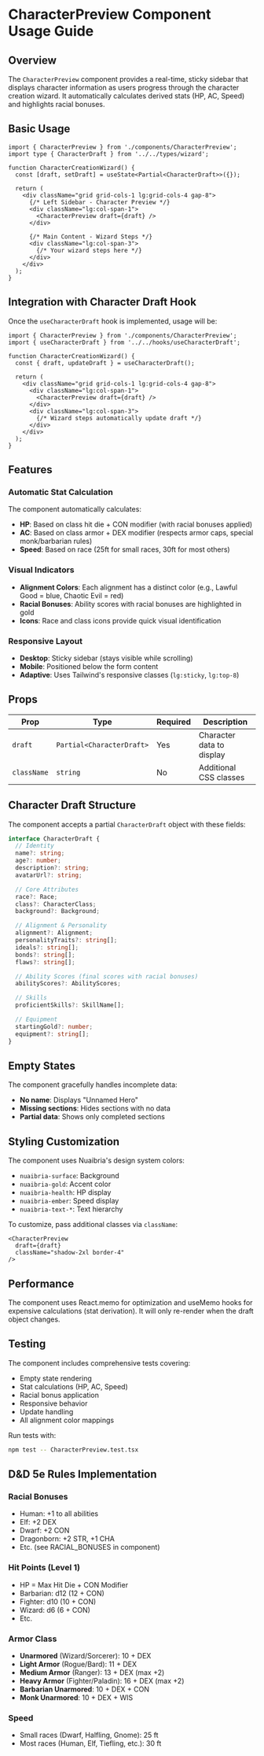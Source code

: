 # CharacterPreview Component Usage Guide

## Overview
The `CharacterPreview` component provides a real-time, sticky sidebar that displays character information as users progress through the character creation wizard. It automatically calculates derived stats (HP, AC, Speed) and highlights racial bonuses.

## Basic Usage

```tsx
import { CharacterPreview } from './components/CharacterPreview';
import type { CharacterDraft } from '../../types/wizard';

function CharacterCreationWizard() {
  const [draft, setDraft] = useState<Partial<CharacterDraft>>({});

  return (
    <div className="grid grid-cols-1 lg:grid-cols-4 gap-8">
      {/* Left Sidebar - Character Preview */}
      <div className="lg:col-span-1">
        <CharacterPreview draft={draft} />
      </div>

      {/* Main Content - Wizard Steps */}
      <div className="lg:col-span-3">
        {/* Your wizard steps here */}
      </div>
    </div>
  );
}
```

## Integration with Character Draft Hook

Once the `useCharacterDraft` hook is implemented, usage will be:

```tsx
import { CharacterPreview } from './components/CharacterPreview';
import { useCharacterDraft } from '../../hooks/useCharacterDraft';

function CharacterCreationWizard() {
  const { draft, updateDraft } = useCharacterDraft();

  return (
    <div className="grid grid-cols-1 lg:grid-cols-4 gap-8">
      <div className="lg:col-span-1">
        <CharacterPreview draft={draft} />
      </div>
      <div className="lg:col-span-3">
        {/* Wizard steps automatically update draft */}
      </div>
    </div>
  );
}
```

## Features

### Automatic Stat Calculation
The component automatically calculates:
- **HP**: Based on class hit die + CON modifier (with racial bonuses applied)
- **AC**: Based on class armor + DEX modifier (respects armor caps, special monk/barbarian rules)
- **Speed**: Based on race (25ft for small races, 30ft for most others)

### Visual Indicators
- **Alignment Colors**: Each alignment has a distinct color (e.g., Lawful Good = blue, Chaotic Evil = red)
- **Racial Bonuses**: Ability scores with racial bonuses are highlighted in gold
- **Icons**: Race and class icons provide quick visual identification

### Responsive Layout
- **Desktop**: Sticky sidebar (stays visible while scrolling)
- **Mobile**: Positioned below the form content
- **Adaptive**: Uses Tailwind's responsive classes (`lg:sticky`, `lg:top-8`)

## Props

| Prop | Type | Required | Description |
|------|------|----------|-------------|
| `draft` | `Partial<CharacterDraft>` | Yes | Character data to display |
| `className` | `string` | No | Additional CSS classes |

## Character Draft Structure

The component accepts a partial `CharacterDraft` object with these fields:

```typescript
interface CharacterDraft {
  // Identity
  name?: string;
  age?: number;
  description?: string;
  avatarUrl?: string;

  // Core Attributes
  race?: Race;
  class?: CharacterClass;
  background?: Background;

  // Alignment & Personality
  alignment?: Alignment;
  personalityTraits?: string[];
  ideals?: string[];
  bonds?: string[];
  flaws?: string[];

  // Ability Scores (final scores with racial bonuses)
  abilityScores?: AbilityScores;

  // Skills
  proficientSkills?: SkillName[];

  // Equipment
  startingGold?: number;
  equipment?: string[];
}
```

## Empty States

The component gracefully handles incomplete data:
- **No name**: Displays "Unnamed Hero"
- **Missing sections**: Hides sections with no data
- **Partial data**: Shows only completed sections

## Styling Customization

The component uses Nuaibria's design system colors:
- `nuaibria-surface`: Background
- `nuaibria-gold`: Accent color
- `nuaibria-health`: HP display
- `nuaibria-ember`: Speed display
- `nuaibria-text-*`: Text hierarchy

To customize, pass additional classes via `className`:

```tsx
<CharacterPreview
  draft={draft}
  className="shadow-2xl border-4"
/>
```

## Performance

The component uses React.memo for optimization and useMemo hooks for expensive calculations (stat derivation). It will only re-render when the draft object changes.

## Testing

The component includes comprehensive tests covering:
- Empty state rendering
- Stat calculations (HP, AC, Speed)
- Racial bonus application
- Responsive behavior
- Update handling
- All alignment color mappings

Run tests with:
```bash
npm test -- CharacterPreview.test.tsx
```

## D&D 5e Rules Implementation

### Racial Bonuses
- Human: +1 to all abilities
- Elf: +2 DEX
- Dwarf: +2 CON
- Dragonborn: +2 STR, +1 CHA
- Etc. (see RACIAL_BONUSES in component)

### Hit Points (Level 1)
- HP = Max Hit Die + CON Modifier
- Barbarian: d12 (12 + CON)
- Fighter: d10 (10 + CON)
- Wizard: d6 (6 + CON)
- Etc.

### Armor Class
- **Unarmored** (Wizard/Sorcerer): 10 + DEX
- **Light Armor** (Rogue/Bard): 11 + DEX
- **Medium Armor** (Ranger): 13 + DEX (max +2)
- **Heavy Armor** (Fighter/Paladin): 16 + DEX (max +2)
- **Barbarian Unarmored**: 10 + DEX + CON
- **Monk Unarmored**: 10 + DEX + WIS

### Speed
- Small races (Dwarf, Halfling, Gnome): 25 ft
- Most races (Human, Elf, Tiefling, etc.): 30 ft
